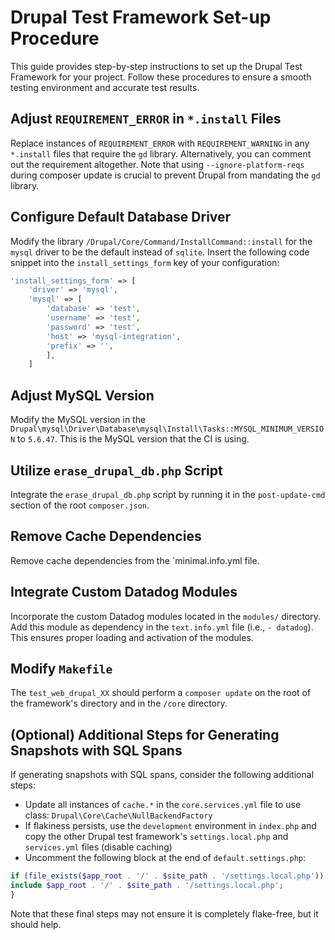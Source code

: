 # Drupal Test Framework Set-up Procedure

This guide provides step-by-step instructions to set up the Drupal Test Framework for your project. Follow these procedures to ensure a smooth testing environment and accurate test results.

## Adjust `REQUIREMENT_ERROR` in `*.install` Files

Replace instances of `REQUIREMENT_ERROR` with `REQUIREMENT_WARNING` in any `*.install` files that require the `gd` library. Alternatively, you can comment out the requirement altogether. Note that using `--ignore-platform-reqs` during composer update is crucial to prevent Drupal from mandating the `gd` library.

## Configure Default Database Driver

Modify the library `/Drupal/Core/Command/InstallCommand::install` for the `mysql` driver to be the default instead of `sqlite`. Insert the following code snippet into the `install_settings_form` key of your configuration:
```php
'install_settings_form' => [
    'driver' => 'mysql',
    'mysql' => [
        'database' => 'test',
        'username' => 'test',
        'password' => 'test',
        'host' => 'mysql-integration',
        'prefix' => '',
        ],
    ]
```

## Adjust MySQL Version

Modify the MySQL version in the `Drupal\mysql\Driver\Database\mysql\Install\Tasks::MYSQL_MINIMUM_VERSION` to `5.6.47`. This is the MySQL version that the CI is using.

## Utilize `erase_drupal_db.php` Script

Integrate the `erase_drupal_db.php` script by running it in the `post-update-cmd` section of the root `composer.json`.

## Remove Cache Dependencies

Remove cache dependencies from the `minimal.info.yml file.

## Integrate Custom Datadog Modules

Incorporate the custom Datadog modules located in the `modules/` directory. Add this module as dependency in the `text.info.yml` file (i.e., `- datadog`). This ensures proper loading and activation of the modules.

## Modify `Makefile`

The `test_web_drupal_XX` should perform a `composer update` on the root of the framework's directory and in the `/core` directory.

## (Optional) Additional Steps for Generating Snapshots with SQL Spans

If generating snapshots with SQL spans, consider the following additional steps:

- Update all instances of `cache.*` in the `core.services.yml` file to use class: `Drupal\Core\Cache\NullBackendFactory`
- If flakiness persists, use the `development` environment in `index.php` and copy the other Drupal test framework's `settings.local.php` and `services.yml` files (disable caching)
- Uncomment the following block at the end of `default.settings.php`:
```php
if (file_exists($app_root . '/' . $site_path . '/settings.local.php')) {
include $app_root . '/' . $site_path . '/settings.local.php';
}
```

Note that these final steps may not ensure it is completely flake-free, but it should help.
